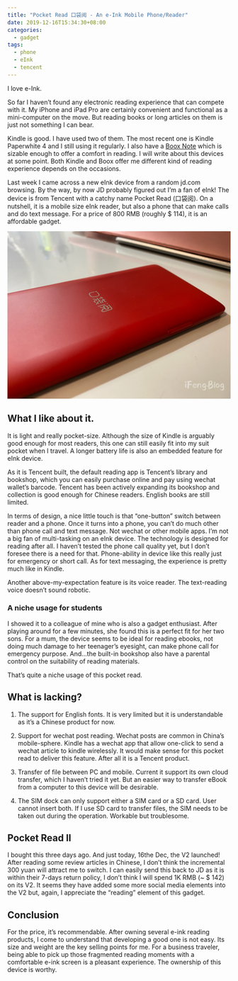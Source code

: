 ```yaml
---
title: "Pocket Read 口袋阅 - An e-Ink Mobile Phone/Reader"
date: 2019-12-16T15:34:30+08:00
categories:
  - gadget
tags:
  - phone
  - eInk
  - tencent
---
```


I love e-Ink.

So far I haven’t found any electronic reading experience that can compete with it. My iPhone and iPad Pro are certainly convenient and functional as a mini-computer on the move. But reading books or long articles on them is just not something I can bear.

Kindle is good. I have used two of them. The most recent one is Kindle Paperwhite 4 and I still using it regularly. I also have a [Boox Note][Boox] which is sizable enough to offer a comfort in reading. I will write about this devices at some point. Both Kindle and Boox offer me different kind of reading experience depends on the occasions.

Last week I came across a new eInk device from a random jd.com browsing. By the way, by now JD probably figured out I’m a fan of eInk! The device is from Tencent with a catchy name Pocket Read (口袋阅). On a nutshell, it is a mobile size eInk reader, but also a phone that can make calls and do text message. For a price of 800 RMB (roughly $ 114), it is an affordable gadget.

![Pocket Read - model red][img-red]

## What I like about it.

It is light and really pocket-size. Although the size of Kindle is arguably good enough for most readers, this one can still easily fit into my suit pocket when I travel. A longer battery life is also an embedded feature for eInk device.

As it is Tencent built, the default reading app is Tencent’s library and bookshop, which you can easily purchase online and pay using wechat wallet’s barcode. Tencent has been actively expanding its bookshop and collection is good enough for Chinese readers. English books are still limited.

In terms of design, a nice little touch is that “one-button” switch between reader and a phone. Once it turns into a phone, you can’t do much other than phone call and text message. Not wechat or other mobile apps. I’m not a big fan of multi-tasking on an eInk device. The technology is designed for reading after all. I haven’t tested the phone call quality yet, but I don’t foresee there is a need for that. Phone-ability in device like this really just for emergency or short call. As for text messaging, the experience is pretty much like in Kindle.

Another above-my-expectation feature is its voice reader. The text-reading voice doesn’t sound robotic.

### A niche usage for students

I showed it to a colleague of mine who is also a gadget enthusiast. After playing around for a few minutes, she found this is a perfect fit for her two sons. For a mum, the device seems to be ideal for reading ebooks, not doing much damage to her teenager’s eyesight, can make phone call for emergency purpose. And...the built-in bookshop also have a parental control on the suitability of reading materials.

That’s quite a niche usage of this pocket read.

## What is lacking?

1. The support for English fonts. It is very limited but it is understandable as it’s a Chinese product for now.

2. Support for wechat post reading. Wechat posts are common in China’s mobile-sphere. Kindle has a wechat app that allow one-click to send a wechat article to kindle wirelessly. It would make sense for this pocket read to deliver this feature. After all it is a Tencent product.

3. Transfer of file between PC and mobile. Current it support its own cloud transfer, which I haven’t tried it yet. But an easier way to transfer eBook from a computer to this device will be desirable.

4. The SIM dock can only support either a SIM card or a SD card. User cannot insert both. If I use SD card to transfer files, the SIM needs to be taken out during the operation. Workable but troublesome.

## Pocket Read II

I bought this three days ago. And just today, 16the Dec, the V2 launched! After reading some review articles in Chinese, I don’t think the incremental 300 yuan will attract me to switch. I can easily send this back to JD as it is within their 7-days return policy, I don’t think I will spend 1K RMB (~ $ 142) on its V2. It seems they have added some more social media elements into the V2 but, again, I appreciate the “reading” element of this gadget.

## Conclusion

For the price, it’s recommendable. After owning several e-ink reading products, I come to understand that developing a good one is not easy. Its size and weight are the key selling points for me. For a business traveler, being able to pick up those fragmented reading moments with a comfortable e-ink screen is a pleasant experience. The ownership of this device is worthy.

[boox]: https://www.boox.com/en/
[img-red]: /assets/images/pocket-read-red.JPG
